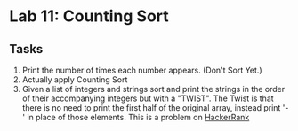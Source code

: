 # Lab 11: Counting Sort

## Tasks

1. Print the number of times each number appears. (Don't Sort Yet.)
2. Actually apply Counting Sort
3. Given a list of integers and strings sort and print the strings in the order of their accompanying integers but with a "TWIST". The Twist is that there is no need to print the first half of the original array, instead print '-' in place of those elements. This is a problem on [HackerRank](https://www.hackerrank.com/challenges/countingsort4/problem)